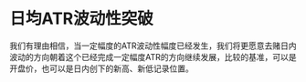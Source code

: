 # 日均ATR波动性突破
我们有理由相信，当一定幅度的ATR波动性幅度已经发生，我们将更愿意去赌日内波动的方向朝着这个已经完成一定幅度ATR的方向继续发展，比较的基准，可以是开盘价，也可以是日内创下的新高、新低记录位置。
